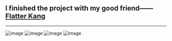 ## I finished the project with my good friend——[Flatter Kang](https://github.com/FlatterKang)
****
![image](https://images.gitee.com/uploads/images/2020/0101/212619_914a6f18_5189209.png)
![image](https://images.gitee.com/uploads/images/2020/0101/212658_936afd95_5189209.png)
![image](https://images.gitee.com/uploads/images/2020/0101/212712_97c3ae8c_5189209.png)
![image](https://images.gitee.com/uploads/images/2020/0101/212639_7b828940_5189209.png)
